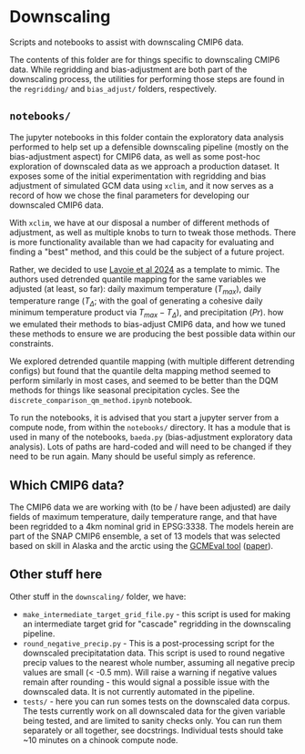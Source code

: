 # Downscaling

Scripts and notebooks to assist with downscaling CMIP6 data. 

The contents of this folder are for things specific to downscaling CMIP6 data. While regridding and bias-adjustment are both part of the downscaling process, the utilities for performing those steps are found in the `regridding/` and `bias_adjust/` folders, respectively. 

## `notebooks/`

The jupyter notebooks in this folder contain the exploratory data analysis performed to help set up a defensible downscaling pipeline (mostly on the bias-adjustment aspect) for CMIP6 data, as well as some post-hoc exploration of downscaled data as we approach a production dataset. It exposes some of the initial experimentation with regridding and bias adjustment of simulated GCM data using `xclim`, and it now serves as a record of how we chose the final parameters for developing our downscaled CMIP6 data.

With `xclim`, we have at our disposal a number of different methods of adjustment, as well as multiple knobs to turn to tweak those methods. There is more functionality available than we had capacity for evaluating and finding a "best" method, and this could be the subject of a future project.

Rather, we decided to use [Lavoie et al 2024](https://doi.org/10.1038/s41597-023-02855-z) as a template to mimic. The authors used detrended quantile mapping for the same variables we adjusted (at least, so far): daily maximum temperature ($T_{max}$), daily temperature range ($T_{\Delta}$; with the goal of generating a cohesive daily minimum temperature product via $T_{max} - T_{\Delta}$), and precipitation ($Pr$).  how we emulated their methods to bias-adjust CMIP6 data, and how we tuned these methods to ensure we are producing the best possible data within our constraints.

We explored detrended quantile mapping (with multiple different detrending configs) but found that the quantile delta mapping method seemed to perform similarly in most cases, and seemed to be better than the DQM methods for things like seasonal precipitation cycles. See the `discrete_comparison_qm_method.ipynb` notebook. 

To run the notebooks, it is advised that you start a jupyter server from a compute node, from within the `notebooks/` directory. It has a module that is used in many of the notebooks, `baeda.py` (bias-adjustment exploratory data analysis). Lots of paths are hard-coded and will need to be changed if they need to be run again. Many should be useful simply as reference. 

## Which CMIP6 data?

The CMIP6 data we are working with (to be / have been adjusted) are daily fields of maximum temperature, daily temperature range, and that have been regridded to a 4km nominal grid in EPSG:3338. The models herein are part of the SNAP CMIP6 ensemble, a set of 13 models that was selected based on skill in Alaska and the arctic using the [GCMEval tool](https://gcmeval.met.no/) ([paper](https://doi.org/10.1016/j.cliser.2020.100167)).


## Other stuff here

Other stuff in the `downscaling/` folder, we have:
* `make_intermediate_target_grid_file.py` - this script is used for making an intermediate target grid for "cascade" regridding in the downscaling pipeline. 
* `round_negative_precip.py` - This is a post-processing script for the downscaled precipitatation data. This script is used to round negative precip values to the nearest whole number, assuming all negative precip values are small (< -0.5 mm). Will raise a warning if negative values remain after rounding - this would signal a possible issue with the downscaled data. It is not currently automated in the pipeline. 
* `tests/` - here you can run somes tests on the downscaled data corpus. The tests currently work on all downscaled data for the given variable being tested, and are limited to sanity checks only. You can run them separately or all together, see docstrings. Individual tests should take ~10 minutes on a chinook compute node. 
